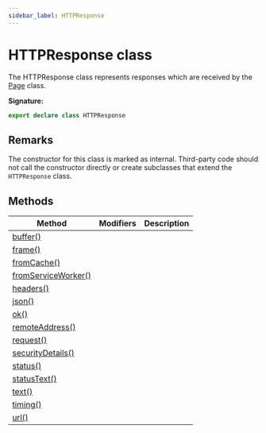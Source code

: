 ```yaml
---
sidebar_label: HTTPResponse
---
```


# HTTPResponse class

The HTTPResponse class represents responses which are received by the [Page](./puppeteer.page.md) class.

**Signature:**

```typescript
export declare class HTTPResponse
```

## Remarks

The constructor for this class is marked as internal. Third-party code should not call the constructor directly or create subclasses that extend the `HTTPResponse` class.

## Methods

| Method                                                               | Modifiers | Description |
| -------------------------------------------------------------------- | --------- | ----------- |
| [buffer()](./puppeteer.httpresponse.buffer.md)                       |           |             |
| [frame()](./puppeteer.httpresponse.frame.md)                         |           |             |
| [fromCache()](./puppeteer.httpresponse.fromcache.md)                 |           |             |
| [fromServiceWorker()](./puppeteer.httpresponse.fromserviceworker.md) |           |             |
| [headers()](./puppeteer.httpresponse.headers.md)                     |           |             |
| [json()](./puppeteer.httpresponse.json.md)                           |           |             |
| [ok()](./puppeteer.httpresponse.ok.md)                               |           |             |
| [remoteAddress()](./puppeteer.httpresponse.remoteaddress.md)         |           |             |
| [request()](./puppeteer.httpresponse.request.md)                     |           |             |
| [securityDetails()](./puppeteer.httpresponse.securitydetails.md)     |           |             |
| [status()](./puppeteer.httpresponse.status.md)                       |           |             |
| [statusText()](./puppeteer.httpresponse.statustext.md)               |           |             |
| [text()](./puppeteer.httpresponse.text.md)                           |           |             |
| [timing()](./puppeteer.httpresponse.timing.md)                       |           |             |
| [url()](./puppeteer.httpresponse.url.md)                             |           |             |
